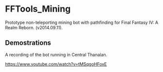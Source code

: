 FFTools_Mining
==============

Prototype non-teleporting mining bot with pathfinding for Final Fantasy IV: A Realm Reborn. (v2014.09.11).

## Demostrations
A recording of the bot running in Central Thanalan.

https://www.youtube.com/watch?v=tMSqgoHFoxE
